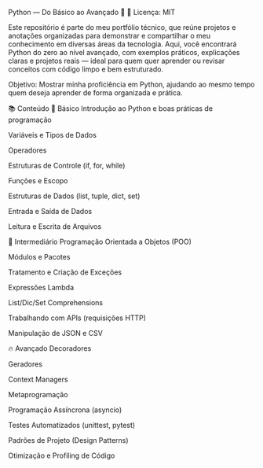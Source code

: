Python — Do Básico ao Avançado 🐍
📄 Licença: MIT

Este repositório é parte do meu portfólio técnico, que reúne projetos e anotações organizadas para demonstrar e compartilhar o meu conhecimento em diversas áreas da tecnologia.
Aqui, você encontrará Python do zero ao nível avançado, com exemplos práticos, explicações claras e projetos reais — ideal para quem quer aprender ou revisar conceitos com código limpo e bem estruturado.

Objetivo: Mostrar minha proficiência em Python, ajudando ao mesmo tempo quem deseja aprender de forma organizada e prática.

📚 Conteúdo
🏁 Básico
Introdução ao Python e boas práticas de programação

Variáveis e Tipos de Dados

Operadores

Estruturas de Controle (if, for, while)

Funções e Escopo

Estruturas de Dados (list, tuple, dict, set)

Entrada e Saída de Dados

Leitura e Escrita de Arquivos

🚀 Intermediário
Programação Orientada a Objetos (POO)

Módulos e Pacotes

Tratamento e Criação de Exceções

Expressões Lambda

List/Dic/Set Comprehensions

Trabalhando com APIs (requisições HTTP)

Manipulação de JSON e CSV

🔥 Avançado
Decoradores

Geradores

Context Managers

Metaprogramação

Programação Assíncrona (asyncio)

Testes Automatizados (unittest, pytest)

Padrões de Projeto (Design Patterns)

Otimização e Profiling de Código
